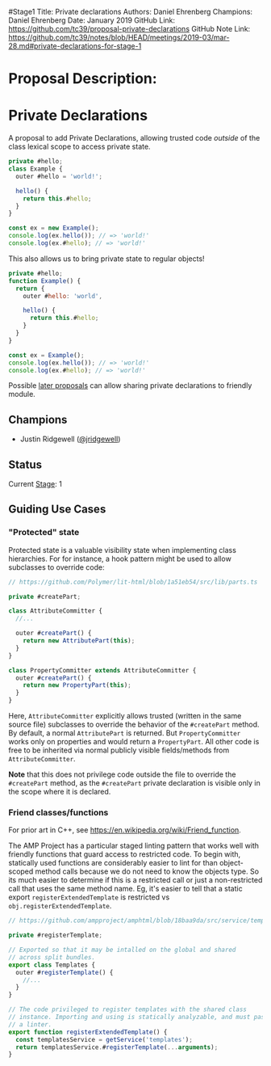 #Stage1
Title: Private declarations
Authors: Daniel Ehrenberg
Champions: Daniel Ehrenberg
Date: January 2019
GitHub Link: https://github.com/tc39/proposal-private-declarations
GitHub Note Link: https://github.com/tc39/notes/blob/HEAD/meetings/2019-03/mar-28.md#private-declarations-for-stage-1

# Proposal Description:
# Private Declarations

A proposal to add Private Declarations, allowing trusted code _outside_ of the class lexical scope to access private state.

```js
private #hello;
class Example {
  outer #hello = 'world!';

  hello() {
    return this.#hello;
  }
}

const ex = new Example();
console.log(ex.hello()); // => 'world!'
console.log(ex.#hello); // => 'world!'
```

This also allows us to bring private state to regular objects!

```js
private #hello;
function Example() {
  return {
    outer #hello: 'world',

    hello() {
      return this.#hello;
    }
  }
}

const ex = Example();
console.log(ex.hello()); // => 'world!'
console.log(ex.#hello); // => 'world!'
```

Possible [later proposals](https://docs.google.com/presentation/d/1Zu9uCFMUU4zLwBVSd3OOxtsm-CYyYvJIryLVGW5leoA/edit#slide=id.g4d82425673_0_79)
can allow sharing private declarations to friendly module.

## Champions

- Justin Ridgewell ([@jridgewell](https://github.com/jridgewell/))

## Status

Current [Stage](https://tc39.es/process-document/): 1

## Guiding Use Cases

### "Protected" state

Protected state is a valuable visibility state when implementing class
hierarchies. For for instance, a hook pattern might be used to allow
subclasses to override code:

```js
// https://github.com/Polymer/lit-html/blob/1a51eb54/src/lib/parts.ts

private #createPart;

class AttributeCommitter {
  //...

  outer #createPart() {
    return new AttributePart(this);
  }
}

class PropertyCommitter extends AttributeCommitter {
  outer #createPart() {
    return new PropertyPart(this);
  }
}
```

Here, `AttributeCommitter` explicitly allows trusted (written in the
same source file) subclasses to override the behavior of the
`#createPart` method. By default, a normal `AttributePart` is returned.
But `PropertyCommitter` works only on properties and would return a
`PropertyPart`. All other code is free to be inherited via normal
publicly visible fields/methods from `AttributeCommitter`.

**Note** that this does not privilege code outside the file to override
the `#createPart` method, as the `#createPart` private declaration is
visible only in the scope where it is declared.

### Friend classes/functions

For prior art in C++, see https://en.wikipedia.org/wiki/Friend_function.

The AMP Project has a particular staged linting pattern that works well
with friendly functions that guard access to restricted code. To begin
with, statically used functions are considerably easier to lint for than
object-scoped method calls because we do not need to know the objects
type. So its much easier to determine if this is a restricted call or
just a non-restricted call that uses the same method name. Eg, it's
easier to tell that a static export `registerExtendedTemplate` is
restricted vs `obj.registerExtendedTemplate`.

```js
// https://github.com/ampproject/amphtml/blob/18baa9da/src/service/template-impl.js

private #registerTemplate;

// Exported so that it may be intalled on the global and shared
// across split bundles.
export class Templates {
  outer #registerTemplate() {
    //...
  }
}

// The code privileged to register templates with the shared class
// instance. Importing and using is statically analyzable, and must pass
// a linter.
export function registerExtendedTemplate() {
  const templatesService = getService('templates');
  return templatesService.#registerTemplate(...arguments);
}
```
